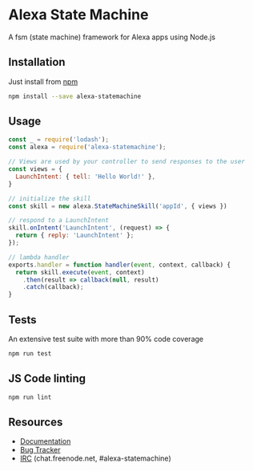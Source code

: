 Alexa State Machine
====================

A fsm (state machine) framework for Alexa apps using Node.js

Installation
-------------

Just install from [npm](https://www.npmjs.com/package/alexa-statemachine)

```bash
npm install --save alexa-statemachine
```

Usage
------

```javascript
const _ = require('lodash');
const alexa = require('alexa-statemachine');

// Views are used by your controller to send responses to the user
const views = {
  LaunchIntent: { tell: 'Hello World!' },
}

// initialize the skill
const skill = new alexa.StateMachineSkill('appId', { views })

// respond to a LaunchIntent
skill.onIntent('LaunchIntent', (request) => {
  return { reply: 'LaunchIntent' };
});

// lambda handler
exports.handler = function handler(event, context, callback) {
  return skill.execute(event, context)
    .then(result => callback(null, result)
    .catch(callback);
}

```

Tests
------

An extensive test suite with more than 90% code coverage

```bash
npm run test
```

JS Code linting
-----------------

```bash
npm run lint
```

Resources
----------

* [Documentation](http://alexa-statemachine.readthedocs.io/en/latest/)
* [Bug Tracker](https://github.com/mediarain/alexa-statemachine/issues)
* [IRC](irc://chat.freenode.net/sentry) (chat.freenode.net, #alexa-statemachine)
